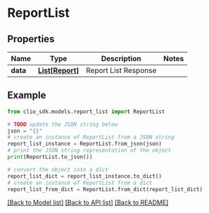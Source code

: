 # ReportList


## Properties

Name | Type | Description | Notes
------------ | ------------- | ------------- | -------------
**data** | [**List[Report]**](Report.md) | Report List Response | 

## Example

```python
from clio_sdk.models.report_list import ReportList

# TODO update the JSON string below
json = "{}"
# create an instance of ReportList from a JSON string
report_list_instance = ReportList.from_json(json)
# print the JSON string representation of the object
print(ReportList.to_json())

# convert the object into a dict
report_list_dict = report_list_instance.to_dict()
# create an instance of ReportList from a dict
report_list_from_dict = ReportList.from_dict(report_list_dict)
```
[[Back to Model list]](../README.md#documentation-for-models) [[Back to API list]](../README.md#documentation-for-api-endpoints) [[Back to README]](../README.md)


